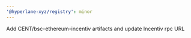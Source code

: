 ```yaml
---
'@hyperlane-xyz/registry': minor
---
```


Add CENT/bsc-ethereum-incentiv artifacts and update Incentiv rpc URL
